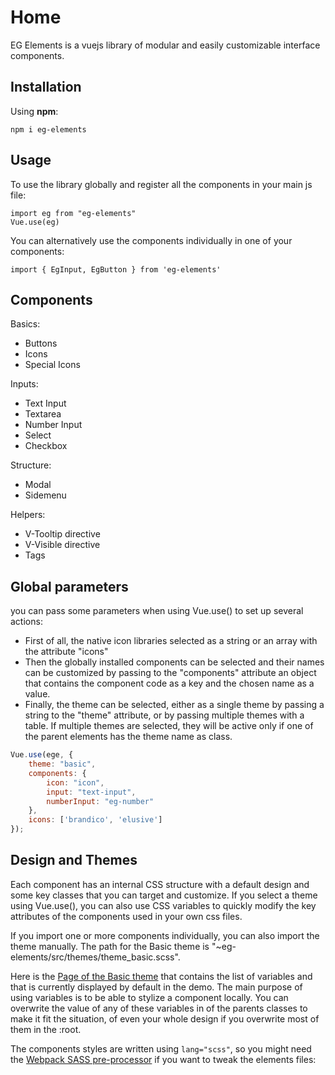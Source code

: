 # Home

EG Elements is a vuejs library of modular and easily customizable interface components.

## Installation

Using **npm**:

```
npm i eg-elements
```

## Usage

To use the library globally and register all the components in your main js file:

```
import eg from "eg-elements"
Vue.use(eg)
```

You can alternatively use the components individually in one of your components:

```
import { EgInput, EgButton } from 'eg-elements'
```

## Components

Basics:

- Buttons
- Icons
- Special Icons

Inputs:

- Text Input
- Textarea
- Number Input
- Select
- Checkbox

Structure:

- Modal
- Sidemenu

Helpers:

- V-Tooltip directive
- V-Visible directive
- Tags

## Global parameters

you can pass some parameters when using Vue.use() to set up several actions:

- First of all, the native icon libraries selected as a string or an array with the attribute "icons"
- Then the globally installed components can be selected and their names can be customized by passing to the "components" attribute an object that contains the component code as a key and the chosen name as a value.
- Finally, the theme can be selected, either as a single theme by passing a string to the "theme" attribute, or by passing multiple themes with a table. If multiple themes are selected, they will be active only if one of the parent elements has the theme name as class.

```jsx
Vue.use(ege, {
    theme: "basic",
    components: {
        icon: "icon",
        input: "text-input",
        numberInput: "eg-number"
    },
    icons: ['brandico', 'elusive']
});
```

## Design and Themes

Each component has an internal CSS structure with a default design and some key classes that you can target and customize. If you select a theme using Vue.use(), you can also use CSS variables to quickly modify the key attributes of the components used in your own css files.

If you import one or more components individually, you can also import the theme manually. The path for the Basic theme is "~eg-elements/src/themes/theme_basic.scss".

Here is the [Page of the Basic theme]() that contains the list of variables and that is currently displayed by default in the demo. The main purpose of using variables is to be able to stylize a component locally. You can overwrite the value of any of these variables in of the parents classes to make it fit the situation, of even your whole design if you overwrite most of them in the :root.

The components styles are written using `lang="scss"`, so you might need the [Webpack SASS pre-processor](https://vue-loader.vuejs.org/guide/pre-processors.html) if you want to tweak the elements files: